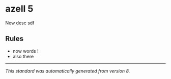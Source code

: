 # azell 5

New desc sdf

## Rules
* now words !
* also there

---

*This standard was automatically generated from version 8.*